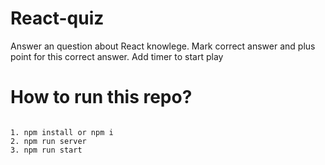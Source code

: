 # React-quiz

Answer an question about React knowlege. Mark correct answer and plus point for this correct answer. Add timer to start play

# How to run this repo?

```

1. npm install or npm i
2. npm run server
3. npm run start

```
